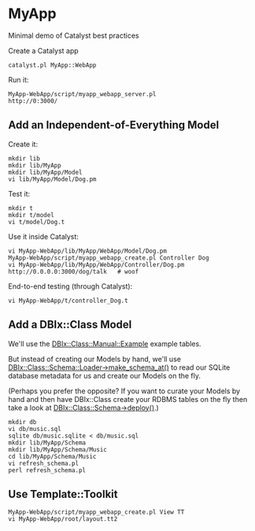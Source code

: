 MyApp
=====

Minimal demo of Catalyst best practices

Create a Catalyst app

    catalyst.pl MyApp::WebApp

Run it:

    MyApp-WebApp/script/myapp_webapp_server.pl
    http://0:3000/


Add an Independent-of-Everything Model
--------------------------------------

Create it:

    mkdir lib
    mkdir lib/MyApp
    mkdir lib/MyApp/Model
    vi lib/MyApp/Model/Dog.pm

Test it:

    mkdir t
    mkdir t/model
    vi t/model/Dog.t

Use it inside Catalyst:

    vi MyApp-WebApp/lib/MyApp/WebApp/Model/Dog.pm
    MyApp-WebApp/script/myapp_webapp_create.pl Controller Dog
    vi MyApp-WebApp/lib/MyApp/WebApp/Controller/Dog.pm
    http://0.0.0.0:3000/dog/talk   # woof

End-to-end testing (through Catalyst):

    vi MyApp-WebApp/t/controller_Dog.t


Add a DBIx::Class Model
-----------------------

We'll use the [DBIx::Class::Manual::Example](https://metacpan.org/module/DBIx::Class::Manual::Example) example tables.

But instead of creating our Models by hand, we'll use [DBIx::Class::Schema::Loader->make_schema_at()](https://metacpan.org/module/DBIx::Class::Schema::Loader) to read our SQLite database metadata for us and create our Models on the fly.

(Perhaps you prefer the opposite? If you want to curate your Models by hand and then have DBIx::Class create your RDBMS tables on the fly then take a look at [DBIx::Class::Schema->deploy()](https://metacpan.org/module/DBIx::Class::Schema#deploy).)

    mkdir db
    vi db/music.sql
    sqlite db/music.sqlite < db/music.sql
    mkdir lib/MyApp/Schema
    mkdir lib/MyApp/Schema/Music
    cd lib/MyApp/Schema/Music
    vi refresh_schema.pl
    perl refresh_schema.pl
  
 
Use Template::Toolkit
-----------------------

    MyApp-WebApp/script/myapp_webapp_create.pl View TT
    vi MyApp-WebApp/root/layout.tt2



